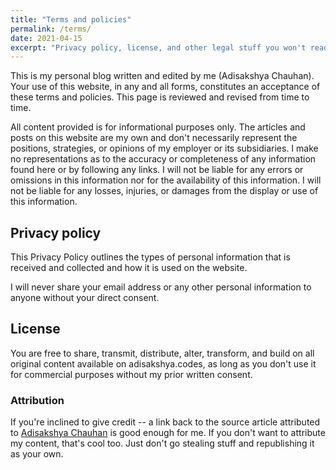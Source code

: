 ```yaml
---
title: "Terms and policies"
permalink: /terms/
date: 2021-04-15
excerpt: "Privacy policy, license, and other legal stuff you won't read."
---
```


This is my personal blog written and edited by me (Adisakshya Chauhan). Your use of this website, in any and all forms, constitutes an acceptance of these terms and policies. This page is reviewed and revised from time to time.

All content provided is for informational purposes only. The articles and posts on this website are my own and don't necessarily represent the positions, strategies, or opinions of my employer or its subsidiaries. I make no representations as to the accuracy or completeness of any information found here or by following any links. I will not be liable for any errors or omissions in this information nor for the availability of this information. I will not be liable for any losses, injuries, or damages from the display or use of this information.

## Privacy policy

This Privacy Policy outlines the types of personal information that is received and collected and how it is used on the website.

I will never share your email address or any other personal information to anyone without your direct consent.

## License

You are free to share, transmit, distribute, alter, transform, and build on all original content available on adisakshya.codes, as long as you don't use it for commercial purposes without my prior written consent.

### Attribution

If you're inclined to give credit -- a link back to the source article attributed to [Adisakshya Chauhan](https://adisakshya.codes) is good enough for me. If you don't want to attribute my content, that's cool too. Just don't go stealing stuff and republishing it as your own.
